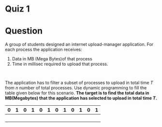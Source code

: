 # Quiz 1

# Question

A group of students designed an internet upload-manager application. For each  process the application receives: 
1. Data in MB (Mega Bytes)of that process 
2. Time in millisec required to upload that process.  
<br>

The application has to filter a subset of processes to upload in total time *T* from *n* number of total processes. Use dynamic programming to fill the table given below for this scenario. **The target is to find the total data in MB(Megabytes) that the application has selected to upload in total time *T*.**

| 0    | 1 | 0    | 1 | 0    | 1 | 0    | 1 | 0    | 1 | 0    | 1 |
| -----| --| -----| --| -----| --| -----| --| -----| --| -----| --|
|      |   |      |   |      |   |      |   |      |   |      |   |
|      |   |      |   |      |   |      |   |      |   |      |   |
|      |   |      |   |      |   |      |   |      |   |      |   |
|      |   |      |   |      |   |      |   |      |   |      |   |
